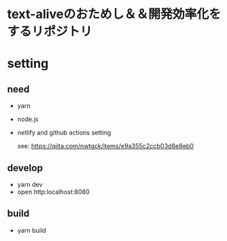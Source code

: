 # text-aliveのおためし＆＆開発効率化をするリポジトリ


# setting 
## need
- yarn
- node.js


- netlify and github actions setting

   see: <https://qiita.com/nwtgck/items/e9a355c2ccb03d8e8eb0>


## develop
- yarn dev 
- open http:localhost:8080

## build 
- yarn build


